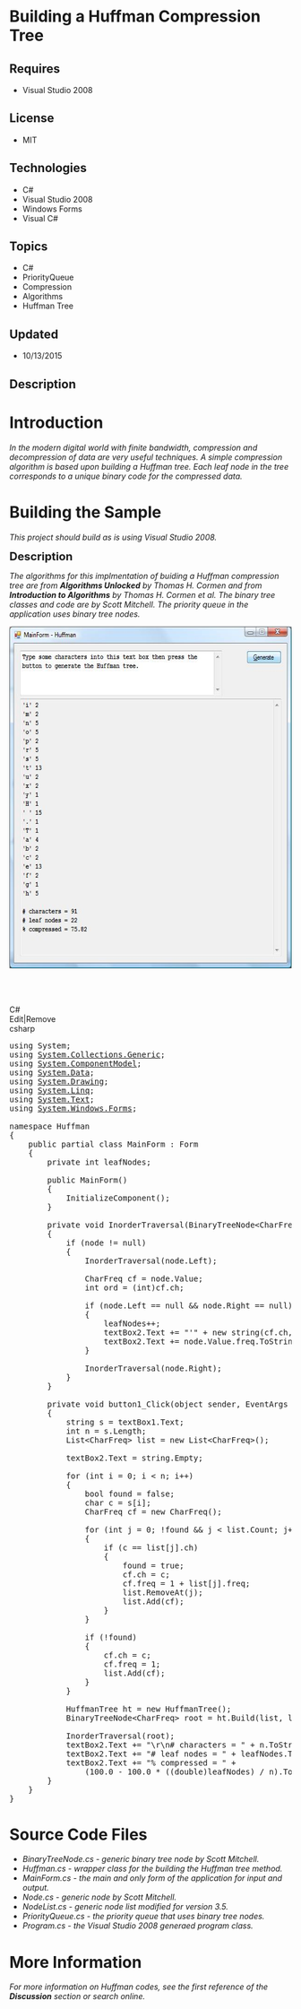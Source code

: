 # Building a Huffman Compression Tree
## Requires
- Visual Studio 2008
## License
- MIT
## Technologies
- C#
- Visual Studio 2008
- Windows Forms
- Visual C#
## Topics
- C#
- PriorityQueue
- Compression
- Algorithms
- Huffman Tree
## Updated
- 10/13/2015
## Description

<h1>Introduction</h1>
<p><em>In the modern digital world with finite bandwidth, compression and decompression of data are very useful techniques. A simple compression algorithm is based upon building a Huffman tree. Each leaf node in the tree corresponds to a unique binary code
 for the compressed data.</em></p>
<h1><span>Building the Sample</span></h1>
<p><em>This project should build as is using Visual Studio 2008.<br>
</em></p>
<p><span style="font-size:20px; font-weight:bold">Description</span></p>
<p><em>The algorithms for this implmentation of buiding a Huffman compression tree are from
<strong>Algorithms Unlocked</strong> by Thomas H. Cormen and from <strong>Introduction to Algorithms</strong> by Thomas H. Cormen et al. The binary tree classes and code are by Scott Mitchell. The priority queue in the application uses binary tree nodes.<br>
</em></p>
<p><em><img id="143612" src="143612-huffman.jpg" alt="" width="610" height="610">&nbsp;&nbsp;</em></p>
<p>&nbsp;</p>
<div class="scriptcode">
<div class="pluginEditHolder" pluginCommand="mceScriptCode">
<div class="title"><span>C#</span></div>
<div class="pluginLinkHolder"><span class="pluginEditHolderLink">Edit</span>|<span class="pluginRemoveHolderLink">Remove</span></div>
<span class="hidden">csharp</span>

<div class="preview">
<pre class="csharp"><span class="cs__keyword">using</span>&nbsp;System;&nbsp;
<span class="cs__keyword">using</span>&nbsp;<a class="libraryLink" href="https://msdn.microsoft.com/en-US/library/System.Collections.Generic.aspx" target="_blank" title="Auto generated link to System.Collections.Generic">System.Collections.Generic</a>;&nbsp;
<span class="cs__keyword">using</span>&nbsp;<a class="libraryLink" href="https://msdn.microsoft.com/en-US/library/System.ComponentModel.aspx" target="_blank" title="Auto generated link to System.ComponentModel">System.ComponentModel</a>;&nbsp;
<span class="cs__keyword">using</span>&nbsp;<a class="libraryLink" href="https://msdn.microsoft.com/en-US/library/System.Data.aspx" target="_blank" title="Auto generated link to System.Data">System.Data</a>;&nbsp;
<span class="cs__keyword">using</span>&nbsp;<a class="libraryLink" href="https://msdn.microsoft.com/en-US/library/System.Drawing.aspx" target="_blank" title="Auto generated link to System.Drawing">System.Drawing</a>;&nbsp;
<span class="cs__keyword">using</span>&nbsp;<a class="libraryLink" href="https://msdn.microsoft.com/en-US/library/System.Linq.aspx" target="_blank" title="Auto generated link to System.Linq">System.Linq</a>;&nbsp;
<span class="cs__keyword">using</span>&nbsp;<a class="libraryLink" href="https://msdn.microsoft.com/en-US/library/System.Text.aspx" target="_blank" title="Auto generated link to System.Text">System.Text</a>;&nbsp;
<span class="cs__keyword">using</span>&nbsp;<a class="libraryLink" href="https://msdn.microsoft.com/en-US/library/System.Windows.Forms.aspx" target="_blank" title="Auto generated link to System.Windows.Forms">System.Windows.Forms</a>;&nbsp;
&nbsp;
<span class="cs__keyword">namespace</span>&nbsp;Huffman&nbsp;
{&nbsp;
&nbsp;&nbsp;&nbsp;&nbsp;<span class="cs__keyword">public</span>&nbsp;partial&nbsp;<span class="cs__keyword">class</span>&nbsp;MainForm&nbsp;:&nbsp;Form&nbsp;
&nbsp;&nbsp;&nbsp;&nbsp;{&nbsp;
&nbsp;&nbsp;&nbsp;&nbsp;&nbsp;&nbsp;&nbsp;&nbsp;<span class="cs__keyword">private</span>&nbsp;<span class="cs__keyword">int</span>&nbsp;leafNodes;&nbsp;
&nbsp;
&nbsp;&nbsp;&nbsp;&nbsp;&nbsp;&nbsp;&nbsp;&nbsp;<span class="cs__keyword">public</span>&nbsp;MainForm()&nbsp;
&nbsp;&nbsp;&nbsp;&nbsp;&nbsp;&nbsp;&nbsp;&nbsp;{&nbsp;
&nbsp;&nbsp;&nbsp;&nbsp;&nbsp;&nbsp;&nbsp;&nbsp;&nbsp;&nbsp;&nbsp;&nbsp;InitializeComponent();&nbsp;
&nbsp;&nbsp;&nbsp;&nbsp;&nbsp;&nbsp;&nbsp;&nbsp;}&nbsp;
&nbsp;
&nbsp;&nbsp;&nbsp;&nbsp;&nbsp;&nbsp;&nbsp;&nbsp;<span class="cs__keyword">private</span>&nbsp;<span class="cs__keyword">void</span>&nbsp;InorderTraversal(BinaryTreeNode&lt;CharFreq&gt;&nbsp;node)&nbsp;
&nbsp;&nbsp;&nbsp;&nbsp;&nbsp;&nbsp;&nbsp;&nbsp;{&nbsp;
&nbsp;&nbsp;&nbsp;&nbsp;&nbsp;&nbsp;&nbsp;&nbsp;&nbsp;&nbsp;&nbsp;&nbsp;<span class="cs__keyword">if</span>&nbsp;(node&nbsp;!=&nbsp;<span class="cs__keyword">null</span>)&nbsp;
&nbsp;&nbsp;&nbsp;&nbsp;&nbsp;&nbsp;&nbsp;&nbsp;&nbsp;&nbsp;&nbsp;&nbsp;{&nbsp;
&nbsp;&nbsp;&nbsp;&nbsp;&nbsp;&nbsp;&nbsp;&nbsp;&nbsp;&nbsp;&nbsp;&nbsp;&nbsp;&nbsp;&nbsp;&nbsp;InorderTraversal(node.Left);&nbsp;
&nbsp;
&nbsp;&nbsp;&nbsp;&nbsp;&nbsp;&nbsp;&nbsp;&nbsp;&nbsp;&nbsp;&nbsp;&nbsp;&nbsp;&nbsp;&nbsp;&nbsp;CharFreq&nbsp;cf&nbsp;=&nbsp;node.Value;&nbsp;
&nbsp;&nbsp;&nbsp;&nbsp;&nbsp;&nbsp;&nbsp;&nbsp;&nbsp;&nbsp;&nbsp;&nbsp;&nbsp;&nbsp;&nbsp;&nbsp;<span class="cs__keyword">int</span>&nbsp;ord&nbsp;=&nbsp;(<span class="cs__keyword">int</span>)cf.ch;&nbsp;
&nbsp;
&nbsp;&nbsp;&nbsp;&nbsp;&nbsp;&nbsp;&nbsp;&nbsp;&nbsp;&nbsp;&nbsp;&nbsp;&nbsp;&nbsp;&nbsp;&nbsp;<span class="cs__keyword">if</span>&nbsp;(node.Left&nbsp;==&nbsp;<span class="cs__keyword">null</span>&nbsp;&amp;&amp;&nbsp;node.Right&nbsp;==&nbsp;<span class="cs__keyword">null</span>)&nbsp;
&nbsp;&nbsp;&nbsp;&nbsp;&nbsp;&nbsp;&nbsp;&nbsp;&nbsp;&nbsp;&nbsp;&nbsp;&nbsp;&nbsp;&nbsp;&nbsp;{&nbsp;
&nbsp;&nbsp;&nbsp;&nbsp;&nbsp;&nbsp;&nbsp;&nbsp;&nbsp;&nbsp;&nbsp;&nbsp;&nbsp;&nbsp;&nbsp;&nbsp;&nbsp;&nbsp;&nbsp;&nbsp;leafNodes&#43;&#43;;&nbsp;
&nbsp;&nbsp;&nbsp;&nbsp;&nbsp;&nbsp;&nbsp;&nbsp;&nbsp;&nbsp;&nbsp;&nbsp;&nbsp;&nbsp;&nbsp;&nbsp;&nbsp;&nbsp;&nbsp;&nbsp;textBox2.Text&nbsp;&#43;=&nbsp;<span class="cs__string">&quot;'&quot;</span>&nbsp;&#43;&nbsp;<span class="cs__keyword">new</span>&nbsp;<span class="cs__keyword">string</span>(cf.ch,&nbsp;<span class="cs__number">1</span>)&nbsp;&#43;&nbsp;<span class="cs__string">&quot;'&nbsp;&quot;</span>;&nbsp;
&nbsp;&nbsp;&nbsp;&nbsp;&nbsp;&nbsp;&nbsp;&nbsp;&nbsp;&nbsp;&nbsp;&nbsp;&nbsp;&nbsp;&nbsp;&nbsp;&nbsp;&nbsp;&nbsp;&nbsp;textBox2.Text&nbsp;&#43;=&nbsp;node.Value.freq.ToString()&nbsp;&#43;&nbsp;<span class="cs__string">&quot;\r\n&quot;</span>;&nbsp;
&nbsp;&nbsp;&nbsp;&nbsp;&nbsp;&nbsp;&nbsp;&nbsp;&nbsp;&nbsp;&nbsp;&nbsp;&nbsp;&nbsp;&nbsp;&nbsp;}&nbsp;
&nbsp;
&nbsp;&nbsp;&nbsp;&nbsp;&nbsp;&nbsp;&nbsp;&nbsp;&nbsp;&nbsp;&nbsp;&nbsp;&nbsp;&nbsp;&nbsp;&nbsp;InorderTraversal(node.Right);&nbsp;
&nbsp;&nbsp;&nbsp;&nbsp;&nbsp;&nbsp;&nbsp;&nbsp;&nbsp;&nbsp;&nbsp;&nbsp;}&nbsp;
&nbsp;&nbsp;&nbsp;&nbsp;&nbsp;&nbsp;&nbsp;&nbsp;}&nbsp;
&nbsp;
&nbsp;&nbsp;&nbsp;&nbsp;&nbsp;&nbsp;&nbsp;&nbsp;<span class="cs__keyword">private</span>&nbsp;<span class="cs__keyword">void</span>&nbsp;button1_Click(<span class="cs__keyword">object</span>&nbsp;sender,&nbsp;EventArgs&nbsp;e)&nbsp;
&nbsp;&nbsp;&nbsp;&nbsp;&nbsp;&nbsp;&nbsp;&nbsp;{&nbsp;
&nbsp;&nbsp;&nbsp;&nbsp;&nbsp;&nbsp;&nbsp;&nbsp;&nbsp;&nbsp;&nbsp;&nbsp;<span class="cs__keyword">string</span>&nbsp;s&nbsp;=&nbsp;textBox1.Text;&nbsp;
&nbsp;&nbsp;&nbsp;&nbsp;&nbsp;&nbsp;&nbsp;&nbsp;&nbsp;&nbsp;&nbsp;&nbsp;<span class="cs__keyword">int</span>&nbsp;n&nbsp;=&nbsp;s.Length;&nbsp;
&nbsp;&nbsp;&nbsp;&nbsp;&nbsp;&nbsp;&nbsp;&nbsp;&nbsp;&nbsp;&nbsp;&nbsp;List&lt;CharFreq&gt;&nbsp;list&nbsp;=&nbsp;<span class="cs__keyword">new</span>&nbsp;List&lt;CharFreq&gt;();&nbsp;
&nbsp;
&nbsp;&nbsp;&nbsp;&nbsp;&nbsp;&nbsp;&nbsp;&nbsp;&nbsp;&nbsp;&nbsp;&nbsp;textBox2.Text&nbsp;=&nbsp;<span class="cs__keyword">string</span>.Empty;&nbsp;
&nbsp;
&nbsp;&nbsp;&nbsp;&nbsp;&nbsp;&nbsp;&nbsp;&nbsp;&nbsp;&nbsp;&nbsp;&nbsp;<span class="cs__keyword">for</span>&nbsp;(<span class="cs__keyword">int</span>&nbsp;i&nbsp;=&nbsp;<span class="cs__number">0</span>;&nbsp;i&nbsp;&lt;&nbsp;n;&nbsp;i&#43;&#43;)&nbsp;
&nbsp;&nbsp;&nbsp;&nbsp;&nbsp;&nbsp;&nbsp;&nbsp;&nbsp;&nbsp;&nbsp;&nbsp;{&nbsp;
&nbsp;&nbsp;&nbsp;&nbsp;&nbsp;&nbsp;&nbsp;&nbsp;&nbsp;&nbsp;&nbsp;&nbsp;&nbsp;&nbsp;&nbsp;&nbsp;<span class="cs__keyword">bool</span>&nbsp;found&nbsp;=&nbsp;<span class="cs__keyword">false</span>;&nbsp;
&nbsp;&nbsp;&nbsp;&nbsp;&nbsp;&nbsp;&nbsp;&nbsp;&nbsp;&nbsp;&nbsp;&nbsp;&nbsp;&nbsp;&nbsp;&nbsp;<span class="cs__keyword">char</span>&nbsp;c&nbsp;=&nbsp;s[i];&nbsp;
&nbsp;&nbsp;&nbsp;&nbsp;&nbsp;&nbsp;&nbsp;&nbsp;&nbsp;&nbsp;&nbsp;&nbsp;&nbsp;&nbsp;&nbsp;&nbsp;CharFreq&nbsp;cf&nbsp;=&nbsp;<span class="cs__keyword">new</span>&nbsp;CharFreq();&nbsp;
&nbsp;
&nbsp;&nbsp;&nbsp;&nbsp;&nbsp;&nbsp;&nbsp;&nbsp;&nbsp;&nbsp;&nbsp;&nbsp;&nbsp;&nbsp;&nbsp;&nbsp;<span class="cs__keyword">for</span>&nbsp;(<span class="cs__keyword">int</span>&nbsp;j&nbsp;=&nbsp;<span class="cs__number">0</span>;&nbsp;!found&nbsp;&amp;&amp;&nbsp;j&nbsp;&lt;&nbsp;list.Count;&nbsp;j&#43;&#43;)&nbsp;
&nbsp;&nbsp;&nbsp;&nbsp;&nbsp;&nbsp;&nbsp;&nbsp;&nbsp;&nbsp;&nbsp;&nbsp;&nbsp;&nbsp;&nbsp;&nbsp;{&nbsp;
&nbsp;&nbsp;&nbsp;&nbsp;&nbsp;&nbsp;&nbsp;&nbsp;&nbsp;&nbsp;&nbsp;&nbsp;&nbsp;&nbsp;&nbsp;&nbsp;&nbsp;&nbsp;&nbsp;&nbsp;<span class="cs__keyword">if</span>&nbsp;(c&nbsp;==&nbsp;list[j].ch)&nbsp;
&nbsp;&nbsp;&nbsp;&nbsp;&nbsp;&nbsp;&nbsp;&nbsp;&nbsp;&nbsp;&nbsp;&nbsp;&nbsp;&nbsp;&nbsp;&nbsp;&nbsp;&nbsp;&nbsp;&nbsp;{&nbsp;
&nbsp;&nbsp;&nbsp;&nbsp;&nbsp;&nbsp;&nbsp;&nbsp;&nbsp;&nbsp;&nbsp;&nbsp;&nbsp;&nbsp;&nbsp;&nbsp;&nbsp;&nbsp;&nbsp;&nbsp;&nbsp;&nbsp;&nbsp;&nbsp;found&nbsp;=&nbsp;<span class="cs__keyword">true</span>;&nbsp;
&nbsp;&nbsp;&nbsp;&nbsp;&nbsp;&nbsp;&nbsp;&nbsp;&nbsp;&nbsp;&nbsp;&nbsp;&nbsp;&nbsp;&nbsp;&nbsp;&nbsp;&nbsp;&nbsp;&nbsp;&nbsp;&nbsp;&nbsp;&nbsp;cf.ch&nbsp;=&nbsp;c;&nbsp;
&nbsp;&nbsp;&nbsp;&nbsp;&nbsp;&nbsp;&nbsp;&nbsp;&nbsp;&nbsp;&nbsp;&nbsp;&nbsp;&nbsp;&nbsp;&nbsp;&nbsp;&nbsp;&nbsp;&nbsp;&nbsp;&nbsp;&nbsp;&nbsp;cf.freq&nbsp;=&nbsp;<span class="cs__number">1</span>&nbsp;&#43;&nbsp;list[j].freq;&nbsp;
&nbsp;&nbsp;&nbsp;&nbsp;&nbsp;&nbsp;&nbsp;&nbsp;&nbsp;&nbsp;&nbsp;&nbsp;&nbsp;&nbsp;&nbsp;&nbsp;&nbsp;&nbsp;&nbsp;&nbsp;&nbsp;&nbsp;&nbsp;&nbsp;list.RemoveAt(j);&nbsp;
&nbsp;&nbsp;&nbsp;&nbsp;&nbsp;&nbsp;&nbsp;&nbsp;&nbsp;&nbsp;&nbsp;&nbsp;&nbsp;&nbsp;&nbsp;&nbsp;&nbsp;&nbsp;&nbsp;&nbsp;&nbsp;&nbsp;&nbsp;&nbsp;list.Add(cf);&nbsp;
&nbsp;&nbsp;&nbsp;&nbsp;&nbsp;&nbsp;&nbsp;&nbsp;&nbsp;&nbsp;&nbsp;&nbsp;&nbsp;&nbsp;&nbsp;&nbsp;&nbsp;&nbsp;&nbsp;&nbsp;}&nbsp;
&nbsp;&nbsp;&nbsp;&nbsp;&nbsp;&nbsp;&nbsp;&nbsp;&nbsp;&nbsp;&nbsp;&nbsp;&nbsp;&nbsp;&nbsp;&nbsp;}&nbsp;
&nbsp;
&nbsp;&nbsp;&nbsp;&nbsp;&nbsp;&nbsp;&nbsp;&nbsp;&nbsp;&nbsp;&nbsp;&nbsp;&nbsp;&nbsp;&nbsp;&nbsp;<span class="cs__keyword">if</span>&nbsp;(!found)&nbsp;
&nbsp;&nbsp;&nbsp;&nbsp;&nbsp;&nbsp;&nbsp;&nbsp;&nbsp;&nbsp;&nbsp;&nbsp;&nbsp;&nbsp;&nbsp;&nbsp;{&nbsp;
&nbsp;&nbsp;&nbsp;&nbsp;&nbsp;&nbsp;&nbsp;&nbsp;&nbsp;&nbsp;&nbsp;&nbsp;&nbsp;&nbsp;&nbsp;&nbsp;&nbsp;&nbsp;&nbsp;&nbsp;cf.ch&nbsp;=&nbsp;c;&nbsp;
&nbsp;&nbsp;&nbsp;&nbsp;&nbsp;&nbsp;&nbsp;&nbsp;&nbsp;&nbsp;&nbsp;&nbsp;&nbsp;&nbsp;&nbsp;&nbsp;&nbsp;&nbsp;&nbsp;&nbsp;cf.freq&nbsp;=&nbsp;<span class="cs__number">1</span>;&nbsp;
&nbsp;&nbsp;&nbsp;&nbsp;&nbsp;&nbsp;&nbsp;&nbsp;&nbsp;&nbsp;&nbsp;&nbsp;&nbsp;&nbsp;&nbsp;&nbsp;&nbsp;&nbsp;&nbsp;&nbsp;list.Add(cf);&nbsp;
&nbsp;&nbsp;&nbsp;&nbsp;&nbsp;&nbsp;&nbsp;&nbsp;&nbsp;&nbsp;&nbsp;&nbsp;&nbsp;&nbsp;&nbsp;&nbsp;}&nbsp;
&nbsp;&nbsp;&nbsp;&nbsp;&nbsp;&nbsp;&nbsp;&nbsp;&nbsp;&nbsp;&nbsp;&nbsp;}&nbsp;
&nbsp;&nbsp;&nbsp;&nbsp;&nbsp;&nbsp;&nbsp;&nbsp;&nbsp;&nbsp;&nbsp;&nbsp;&nbsp;&nbsp;&nbsp;&nbsp;&nbsp;&nbsp;&nbsp;&nbsp;&nbsp;&nbsp;&nbsp;&nbsp;&nbsp;
&nbsp;&nbsp;&nbsp;&nbsp;&nbsp;&nbsp;&nbsp;&nbsp;&nbsp;&nbsp;&nbsp;&nbsp;HuffmanTree&nbsp;ht&nbsp;=&nbsp;<span class="cs__keyword">new</span>&nbsp;HuffmanTree();&nbsp;
&nbsp;&nbsp;&nbsp;&nbsp;&nbsp;&nbsp;&nbsp;&nbsp;&nbsp;&nbsp;&nbsp;&nbsp;BinaryTreeNode&lt;CharFreq&gt;&nbsp;root&nbsp;=&nbsp;ht.Build(list,&nbsp;list.Count);&nbsp;
&nbsp;
&nbsp;&nbsp;&nbsp;&nbsp;&nbsp;&nbsp;&nbsp;&nbsp;&nbsp;&nbsp;&nbsp;&nbsp;InorderTraversal(root);&nbsp;
&nbsp;&nbsp;&nbsp;&nbsp;&nbsp;&nbsp;&nbsp;&nbsp;&nbsp;&nbsp;&nbsp;&nbsp;textBox2.Text&nbsp;&#43;=&nbsp;<span class="cs__string">&quot;\r\n#&nbsp;characters&nbsp;=&nbsp;&quot;</span>&nbsp;&#43;&nbsp;n.ToString()&nbsp;&#43;&nbsp;<span class="cs__string">&quot;\r\n&quot;</span>;&nbsp;
&nbsp;&nbsp;&nbsp;&nbsp;&nbsp;&nbsp;&nbsp;&nbsp;&nbsp;&nbsp;&nbsp;&nbsp;textBox2.Text&nbsp;&#43;=&nbsp;<span class="cs__string">&quot;#&nbsp;leaf&nbsp;nodes&nbsp;=&nbsp;&quot;</span>&nbsp;&#43;&nbsp;leafNodes.ToString()&nbsp;&#43;&nbsp;<span class="cs__string">&quot;\r\n&quot;</span>;&nbsp;
&nbsp;&nbsp;&nbsp;&nbsp;&nbsp;&nbsp;&nbsp;&nbsp;&nbsp;&nbsp;&nbsp;&nbsp;textBox2.Text&nbsp;&#43;=&nbsp;<span class="cs__string">&quot;%&nbsp;compressed&nbsp;=&nbsp;&quot;</span>&nbsp;&#43;&nbsp;&nbsp;
&nbsp;&nbsp;&nbsp;&nbsp;&nbsp;&nbsp;&nbsp;&nbsp;&nbsp;&nbsp;&nbsp;&nbsp;&nbsp;&nbsp;&nbsp;&nbsp;(<span class="cs__number">100.0</span>&nbsp;-&nbsp;<span class="cs__number">100.0</span>&nbsp;*&nbsp;((<span class="cs__keyword">double</span>)leafNodes)&nbsp;/&nbsp;n).ToString(<span class="cs__string">&quot;F2&quot;</span>)&nbsp;&#43;&nbsp;<span class="cs__string">&quot;\r\n&quot;</span>;&nbsp;&nbsp;
&nbsp;&nbsp;&nbsp;&nbsp;&nbsp;&nbsp;&nbsp;&nbsp;}&nbsp;
&nbsp;&nbsp;&nbsp;&nbsp;}&nbsp;
}</pre>
</div>
</div>
</div>
<h1><span>Source Code Files</span></h1>
<ul>
<li><em>BinaryTreeNode.cs - generic binary tree node by Scott Mitchell.<br>
</em></li><li><em><em>Huffman.cs - wrapper class for the building the Huffman tree method.</em></em>
</li><li><em>MainForm.cs - the main and only form of the application for input and output.</em>
</li><li><em>Node.cs - generic node by Scott Mitchell.</em> </li><li><em>NodeList.cs - generic node list modified for version 3.5.</em> </li><li><em>PriorityQueue.cs - the priority queue that uses binary tree nodes.</em> </li><li><em>Program.cs - the Visual Studio 2008 generaed program class.</em> </li></ul>
<h1>More Information</h1>
<p><em>For more information on Huffman codes, see the first reference of the <strong>
Discussion</strong> section or search online.<br>
</em></p>
